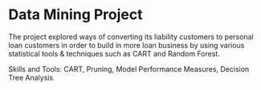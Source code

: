 # Data Mining Project
The project explored ways of converting its liability customers to personal loan customers in order to build in more loan business by using various statistical tools & techniques such as CART and Random Forest.

Skills and Tools: CART, Pruning, Model Performance Measures, Decision Tree Analysis
